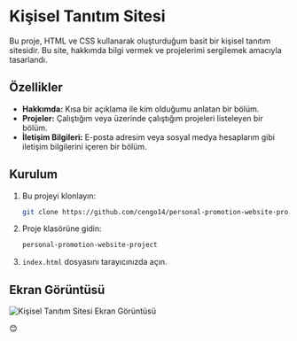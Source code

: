 # Kişisel Tanıtım Sitesi

Bu proje, HTML ve CSS kullanarak oluşturduğum basit bir kişisel tanıtım sitesidir. Bu site, hakkımda bilgi vermek ve projelerimi sergilemek amacıyla tasarlandı.

## Özellikler

- **Hakkımda:** Kısa bir açıklama ile kim olduğumu anlatan bir bölüm.
- **Projeler:** Çalıştığım veya üzerinde çalıştığım projeleri listeleyen bir bölüm.
- **İletişim Bilgileri:** E-posta adresim veya sosyal medya hesaplarım gibi iletişim bilgilerini içeren bir bölüm.

## Kurulum

1. Bu projeyi klonlayın:
   ```bash
   git clone https://github.com/cengo14/personal-promotion-website-project.git
   ```

2. Proje klasörüne gidin:
   ```bash
   personal-promotion-website-project
   ```

3. `index.html` dosyasını tarayıcınızda açın.

## Ekran Görüntüsü

![Kişisel Tanıtım Sitesi Ekran Görüntüsü](https://example.com/path/to/screenshot.png)

 😊
